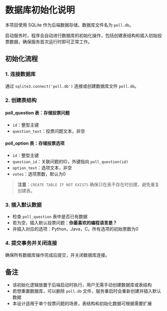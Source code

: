 # 数据库初始化说明

本项目使用 SQLite 作为后端数据存储，数据库文件名为 `poll.db`。

启动服务时，程序会自动进行数据库的初始化操作，包括创建表结构和插入初始投票数据，确保服务首次运行时即可正常工作。

## 初始化流程

### 1. 连接数据库

通过 `sqlite3.connect('poll.db')` 连接或创建数据库文件 `poll.db`。

### 2. 创建表结构

#### poll_question 表：存储投票问题
- `id`：整型主键
- `question_text`：投票问题文本，非空

#### poll_option 表：存储投票选项
- `id`：整型主键
- `question_id`：关联问题的ID，外键指向 `poll_question(id)`
- `option_text`：选项文本，非空
- `votes`：选项票数，默认为0

> **注意**：`CREATE TABLE IF NOT EXISTS` 确保只在表不存在时创建，避免重复创建表。

### 3. 插入默认数据

- 检查 `poll_question` 表中是否已有数据
- 若为空，插入默认投票问题：**你最喜欢的编程语言是？**
- 并插入对应的选项：Python，Java，C。所有选项的初始票数为0

### 4. 提交事务并关闭连接

确保所有数据库操作完成后提交，并关闭数据库连接。

## 备注

- 该初始化逻辑放置于后端启动时执行，用户无需手动创建数据库或表结构
- 若想重置数据库，可以删除 `poll.db` 文件，服务重启时会重新创建并插入默认数据
- 本设计适用于单个投票问题的场景，表结构和初始化数据可根据需要扩展